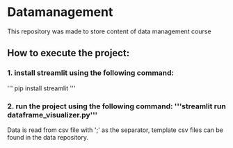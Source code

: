 # Datamanagement

This repository was made to store content of data management course

## How to execute the project:

### 1. install streamlit using the following command: 
'''
pip install streamlit
'''

### 2. run the project using the following command: '''streamlit run dataframe_visualizer.py'''

Data is read from csv file with ';' as the separator, template csv files can be found in the data repository.
